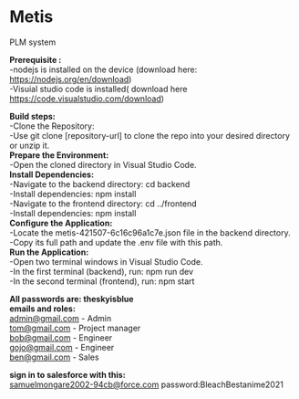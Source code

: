 # Metis
PLM system

**Prerequisite :**<br />
-nodejs is installed on the device (download here: https://nodejs.org/en/download)<br />
-Visuial studio code is installed( download here https://code.visualstudio.com/download)<br />

**Build steps:**<br />
-Clone the Repository:<br />
-Use git clone [repository-url] to clone the repo into your desired directory or unzip it.<br />
**Prepare the Environment:**<br />
-Open the cloned directory in Visual Studio Code.<br />
**Install Dependencies:**<br />
-Navigate to the backend directory: cd backend<br />
-Install dependencies: npm install<br />
-Navigate to the frontend directory: cd ../frontend<br />
-Install dependencies: npm install<br />
**Configure the Application:**<br />
-Locate the metis-421507-6c16c96a1c7e.json file in the backend directory.<br />
-Copy its full path and update the .env file with this path.<br />
**Run the Application:**<br />
-Open two terminal windows in Visual Studio Code.<br />
-In the first terminal (backend), run: npm run dev<br />
-In the second terminal (frontend), run: npm start

**All passwords are: theskyisblue**<br />
**emails and roles:**<br />
admin@gmail.com - Admin<br />
tom@gmail.com - Project manager<br />
bob@gmail.com - Engineer <br />
gojo@gmail.com - Engineer <br />
ben@gmail.com - Sales <br />

**sign in to salesforce with this:**<br />
samuelmongare2002-94cb@force.com
password:BleachBestanime2021
